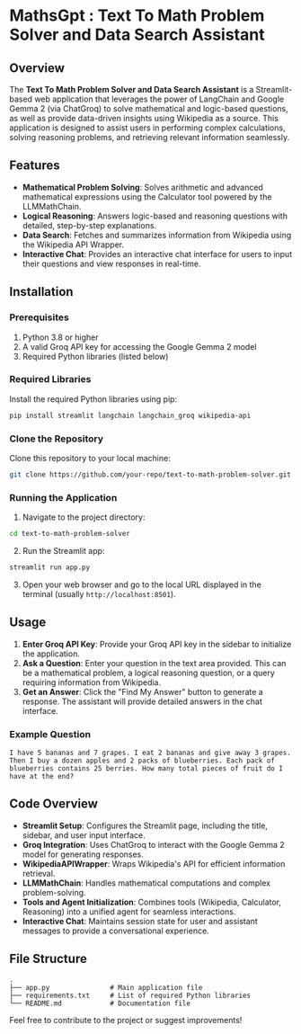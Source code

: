 # MathsGpt : Text To Math Problem Solver and Data Search Assistant

## Overview
The **Text To Math Problem Solver and Data Search Assistant** is a Streamlit-based web application that leverages the power of LangChain and Google Gemma 2 (via ChatGroq) to solve mathematical and logic-based questions, as well as provide data-driven insights using Wikipedia as a source. This application is designed to assist users in performing complex calculations, solving reasoning problems, and retrieving relevant information seamlessly.

## Features
- **Mathematical Problem Solving**: Solves arithmetic and advanced mathematical expressions using the Calculator tool powered by the LLMMathChain.
- **Logical Reasoning**: Answers logic-based and reasoning questions with detailed, step-by-step explanations.
- **Data Search**: Fetches and summarizes information from Wikipedia using the Wikipedia API Wrapper.
- **Interactive Chat**: Provides an interactive chat interface for users to input their questions and view responses in real-time.

## Installation
### Prerequisites
1. Python 3.8 or higher
2. A valid Groq API key for accessing the Google Gemma 2 model
3. Required Python libraries (listed below)

### Required Libraries
Install the required Python libraries using pip:
```bash
pip install streamlit langchain langchain_groq wikipedia-api
```

### Clone the Repository
Clone this repository to your local machine:
```bash
git clone https://github.com/your-repo/text-to-math-problem-solver.git
```

### Running the Application
1. Navigate to the project directory:
```bash
cd text-to-math-problem-solver
```
2. Run the Streamlit app:
```bash
streamlit run app.py
```
3. Open your web browser and go to the local URL displayed in the terminal (usually `http://localhost:8501`).

## Usage
1. **Enter Groq API Key**: Provide your Groq API key in the sidebar to initialize the application.
2. **Ask a Question**: Enter your question in the text area provided. This can be a mathematical problem, a logical reasoning question, or a query requiring information from Wikipedia.
3. **Get an Answer**: Click the "Find My Answer" button to generate a response. The assistant will provide detailed answers in the chat interface.

### Example Question
```
I have 5 bananas and 7 grapes. I eat 2 bananas and give away 3 grapes. Then I buy a dozen apples and 2 packs of blueberries. Each pack of blueberries contains 25 berries. How many total pieces of fruit do I have at the end?
```

## Code Overview
- **Streamlit Setup**: Configures the Streamlit page, including the title, sidebar, and user input interface.
- **Groq Integration**: Uses ChatGroq to interact with the Google Gemma 2 model for generating responses.
- **WikipediaAPIWrapper**: Wraps Wikipedia's API for efficient information retrieval.
- **LLMMathChain**: Handles mathematical computations and complex problem-solving.
- **Tools and Agent Initialization**: Combines tools (Wikipedia, Calculator, Reasoning) into a unified agent for seamless interactions.
- **Interactive Chat**: Maintains session state for user and assistant messages to provide a conversational experience.

## File Structure
```
.
├── app.py               # Main application file
├── requirements.txt     # List of required Python libraries
└── README.md            # Documentation file
```




Feel free to contribute to the project or suggest improvements!

